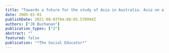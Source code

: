 ```yaml
---
title: "Towards a future for the study of Asia in Australia. Asia on a shoestring?"
date: 2005-01-01
publishDate: 2021-08-03T04:08:05.570994Z
authors: ["JD Buchanan"]
publication_types: ["2"]
abstract: ""
featured: false
publication: "*The Social Educator*"
---
```


